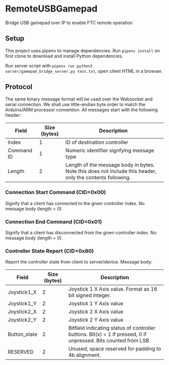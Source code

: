 # RemoteUSBGamepad
Bridge USB gamepad over IP to enable FTC remote operation

## Setup
This project uses pipenv to manage dependencies. Run `pipenv install` on first clone to download and install Python dependencies.

Run server script with `pipenv run python3 server/gamepad_bridge_server.py test.txt`, open client HTML in a browser.

## Protocol
The same binary message format will be used over the Websocket and serial connection. We shall use little-endian byte order to match the Arduino/ARM processor convention. All messages start with the following header:

Field | Size (bytes) | Description 
------------ | ------------- | -------------
Index | 1 | ID of destination controller
Command ID | 1 | Numeric identifier signfying message type
Length | 2 | Length of the message body in bytes. Note this does not include this header, only the contents following.

### Connection Start Command (CID=0x00)
Signify that a client has connected to the given controller index. No message body (length = 0).

### Connection End Command (CID=0x01)
Signify that a client has disconnected from the given controller index. No message body (length = 0).

### Controller State Report (CID=0x80)
Report the controller state from client to server/device. Message body:

Field | Size (bytes) | Description 
------------ | ------------- | -------------
Joystick1_X | 2 | Joystick 1 X Axis value. Format as 16 bit signed integer.
Joystick1_Y | 2 | Joystick 1 Y Axis value
Joystick2_X | 2 | Joystick 2 X Axis value
Joystick2_Y | 2 | Joystick 2 Y Axis value
Button_state | 2 | Bitfield indicating status of controller buttons. Bit(x) = 1 if pressed, 0 if unpressed. Bits counted from LSB.
RESERVED | 2 | Unused, space reserved for padding to 4b alignment.
